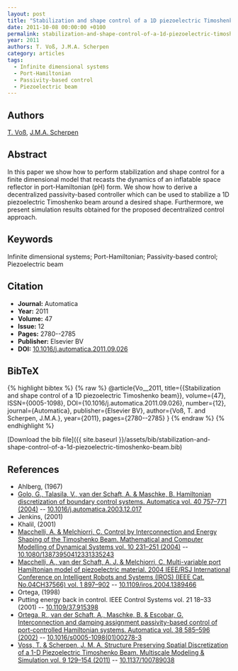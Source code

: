 ```yaml
---
layout: post
title: "Stabilization and shape control of a 1D piezoelectric Timoshenko beam"
date: 2011-10-08 00:00:00 +0100
permalink: stabilization-and-shape-control-of-a-1d-piezoelectric-timoshenko-beam
year: 2011
authors: T. Voß, J.M.A. Scherpen
category: articles
tags:
  - Infinite dimensional systems
  - Port-Hamiltonian
  - Passivity-based control
  - Piezoelectric beam
---
```

 
## Authors
[T. Voß](authors/thomas-voss), [J.M.A. Scherpen](authors/jacquelien-m-a-scherpen)
 
## Abstract
In this paper we show how to perform stabilization and shape control for a finite dimensional model that recasts the dynamics of an inflatable space reflector in port-Hamiltonian (pH) form. We show how to derive a decentralized passivity-based controller which can be used to stabilize a 1D piezoelectric Timoshenko beam around a desired shape. Furthermore, we present simulation results obtained for the proposed decentralized control approach.
 
## Keywords
Infinite dimensional systems; Port-Hamiltonian; Passivity-based control; Piezoelectric beam
 
## Citation
- **Journal:** Automatica
- **Year:** 2011
- **Volume:** 47
- **Issue:** 12
- **Pages:** 2780--2785
- **Publisher:** Elsevier BV
- **DOI:** [10.1016/j.automatica.2011.09.026](https://doi.org/10.1016/j.automatica.2011.09.026)
 
## BibTeX
{% highlight bibtex %}
{% raw %}
@article{Vo__2011,
  title={{Stabilization and shape control of a 1D piezoelectric Timoshenko beam}},
  volume={47},
  ISSN={0005-1098},
  DOI={10.1016/j.automatica.2011.09.026},
  number={12},
  journal={Automatica},
  publisher={Elsevier BV},
  author={Voß, T. and Scherpen, J.M.A.},
  year={2011},
  pages={2780--2785}
}
{% endraw %}
{% endhighlight %}
 
[Download the bib file]({{ site.baseurl }}/assets/bib/stabilization-and-shape-control-of-a-1d-piezoelectric-timoshenko-beam.bib)
 
## References
- Ahlberg, (1967)
- [Golo, G., Talasila, V., van der Schaft, A. & Maschke, B. Hamiltonian discretization of boundary control systems. Automatica vol. 40 757–771 (2004)](hamiltonian-discretization-of-boundary-control-systems) -- [10.1016/j.automatica.2003.12.017](https://doi.org/10.1016/j.automatica.2003.12.017)
- Jenkins, (2001)
- Khalil, (2001)
- [Macchelli, A. & Melchiorri, C. Control by Interconnection and Energy Shaping of the Timoshenko Beam. Mathematical and Computer Modelling of Dynamical Systems vol. 10 231–251 (2004)](control-by-interconnection-and-energy-shaping-of-the-timoshenko-beam) -- [10.1080/13873950412331335243](https://doi.org/10.1080/13873950412331335243)
- [Macchelli, A., van der Schaft, A. J. & Melchiorri, C. Multi-variable port Hamiltonian model of piezoelectric material. 2004 IEEE/RSJ International Conference on Intelligent Robots and Systems (IROS) (IEEE Cat. No.04CH37566) vol. 1 897–902](multi-variable-port-hamiltonian-model-of-piezoelectric-material) -- [10.1109/iros.2004.1389466](https://doi.org/10.1109/iros.2004.1389466)
- Ortega, (1998)
- Putting energy back in control. IEEE Control Systems vol. 21 18–33 (2001) -- [10.1109/37.915398](https://doi.org/10.1109/37.915398)
- [Ortega, R., van der Schaft, A., Maschke, B. & Escobar, G. Interconnection and damping assignment passivity-based control of port-controlled Hamiltonian systems. Automatica vol. 38 585–596 (2002)](interconnection-and-damping-assignment-passivity-based-control-of-port-controlled-hamiltonian-systems) -- [10.1016/s0005-1098(01)00278-3](https://doi.org/10.1016/s0005-1098(01)00278-3)
- [Voss, T. & Scherpen, J. M. A. Structure Preserving Spatial Discretization of a 1-D Piezoelectric Timoshenko Beam. Multiscale Modeling &amp; Simulation vol. 9 129–154 (2011)](structure-preserving-spatial-discretization-of-a-1-d-piezoelectric-timoshenko-beam) -- [10.1137/100789038](https://doi.org/10.1137/100789038)

